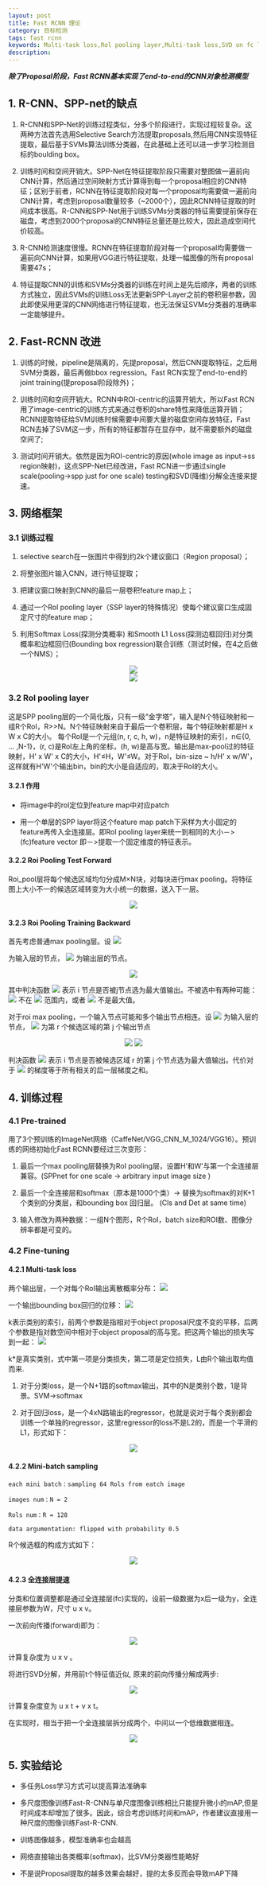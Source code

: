 ```yaml
---
layout: post
title: Fast RCNN 理论
category: 目标检测
tags: fast rcnn
keywords: Multi-task loss,Rol pooling layer,Multi-task loss,SVD on fc layers(speed up training),single-scale or multi-scale
description:
---
```


***除了Proposal阶段，Fast RCNN基本实现了end-to-end的CNN对象检测模型***

## 1. R-CNN、SPP-net的缺点

1. R-CNN和SPP-Net的训练过程类似，分多个阶段进行，实现过程较复杂。这两种方法首先选用Selective Search方法提取proposals,然后用CNN实现特征提取，最后基于SVMs算法训练分类器，在此基础上还可以进一步学习检测目标的boulding box。

2. 训练时间和空间开销大。SPP-Net在特征提取阶段只需要对整图做一遍前向CNN计算，然后通过空间映射方式计算得到每一个proposal相应的CNN特征；区别于前者，RCNN在特征提取阶段对每一个proposal均需要做一遍前向CNN计算，考虑到proposal数量较多（~2000个），因此RCNN特征提取的时间成本很高。R-CNN和SPP-Net用于训练SVMs分类器的特征需要提前保存在磁盘，考虑到2000个proposal的CNN特征总量还是比较大，因此造成空间代价较高。

3. R-CNN检测速度很慢。RCNN在特征提取阶段对每一个proposal均需要做一遍前向CNN计算，如果用VGG进行特征提取，处理一幅图像的所有proposal需要47s；

4. 特征提取CNN的训练和SVMs分类器的训练在时间上是先后顺序，两者的训练方式独立，因此SVMs的训练Loss无法更新SPP-Layer之前的卷积层参数，因此即使采用更深的CNN网络进行特征提取，也无法保证SVMs分类器的准确率一定能够提升。

## 2. Fast-RCNN 改进

1. 训练的时候，pipeline是隔离的，先提proposal，然后CNN提取特征，之后用SVM分类器，最后再做bbox regression。Fast RCN实现了end-to-end的joint training(提proposal阶段除外)；

2. 训练时间和空间开销大。RCNN中ROI-centric的运算开销大，所以Fast RCN用了image-centric的训练方式来通过卷积的share特性来降低运算开销；RCNN提取特征给SVM训练时候需要中间要大量的磁盘空间存放特征，Fast RCN去掉了SVM这一步，所有的特征都暂存在显存中，就不需要额外的磁盘空间了;

3. 测试时间开销大。依然是因为ROI-centric的原因(whole image as input->ss region映射)，这点SPP-Net已经改进，Fast RCN进一步通过single scale(pooling->spp just for one scale) testing和SVD(降维)分解全连接来提速。

## 3. 网络框架

### 3.1 训练过程

1. selective search在一张图片中得到约2k个建议窗口（Region proposal）；

2. 将整张图片输入CNN，进行特征提取；

3. 把建议窗口映射到CNN的最后一层卷积feature map上；

4. 通过一个Rol pooling layer（SSP layer的特殊情况）使每个建议窗口生成固定尺寸的feature map；

5. 利用Softmax Loss(探测分类概率) 和Smooth L1 Loss(探测边框回归)对分类概率和边框回归(Bounding box regression)联合训练（测试时候，在4之后做一个NMS）；

<div style="text-align:center">

<img src="https://raw.githubusercontent.com/chiemon/chiemon.github.io/master/img/Fast-RCNN-1.png">

</div>

<div style="text-align:center">

<img src="https://raw.githubusercontent.com/chiemon/chiemon.github.io/master/img/Fast-RCNN-2.png">

</div>

### 3.2 RoI pooling layer

这是SPP pooling层的一个简化版，只有一级“金字塔”，输入是N个特征映射和一组R个RoI，R>>N。N个特征映射来自于最后一个卷积层，每个特征映射都是H x W x C的大小。
每个RoI是一个元组(n, r, c, h, w)，n是特征映射的索引，n∈{0, ... ,N-1}，(r, c)是RoI左上角的坐标，(h, w)是高与宽。输出是max-pool过的特征映射，H' x W' x C的大小，H'≤H，W'≤W。对于RoI，bin-size ~ h/H' x w/W'，这样就有H'W'个输出bin，bin的大小是自适应的，取决于RoI的大小。

#### 3.2.1 作用

+ 将image中的rol定位到feature map中对应patch

+ 用一个单层的SPP layer将这个feature map patch下采样为大小固定的feature再传入全连接层。即RoI pooling layer来统一到相同的大小－> (fc)feature vector 即－>提取一个固定维度的特征表示。

#### 3.2.2 Roi Pooling Test Forward

Roi_pool层将每个候选区域均匀分成M×N块，对每块进行max pooling。将特征图上大小不一的候选区域转变为大小统一的数据，送入下一层。

<div style="text-align:center">

<img src="https://raw.githubusercontent.com/chiemon/chiemon.github.io/master/img/Fast-RCNN-3.png">

</div>

#### 3.2.3 Roi Pooling Training Backward

首先考虑普通max pooling层。设
<img src="https://raw.githubusercontent.com/chiemon/chiemon.github.io/master/img/Fast-RCNN-13.png">

为输入层的节点，
<img src="https://raw.githubusercontent.com/chiemon/chiemon.github.io/master/img/Fast-RCNN-14.png">
为输出层的节点。

<div style="text-align:center">

<img src="https://raw.githubusercontent.com/chiemon/chiemon.github.io/master/img/Fast-RCNN-15.png">

</div>

其中判决函数
<img src="https://raw.githubusercontent.com/chiemon/chiemon.github.io/master/img/Fast-RCNN-16.png">
表示 i 节点是否被j节点选为最大值输出。不被选中有两种可能：
<img src="https://raw.githubusercontent.com/chiemon/chiemon.github.io/master/img/Fast-RCNN-13.png">
不在
<img src="https://raw.githubusercontent.com/chiemon/chiemon.github.io/master/img/Fast-RCNN-14.png">
范围内，或者
<img src="https://raw.githubusercontent.com/chiemon/chiemon.github.io/master/img/Fast-RCNN-13.png">
不是最大值。

对于roi max pooling，一个输入节点可能和多个输出节点相连。设
<img src="https://raw.githubusercontent.com/chiemon/chiemon.github.io/master/img/Fast-RCNN-13.png">
为输入层的节点，
<img src="https://raw.githubusercontent.com/chiemon/chiemon.github.io/master/img/Fast-RCNN-17.png">
为第 r 个候选区域的第 j 个输出节点

<div style="text-align:center">

<img src="https://raw.githubusercontent.com/chiemon/chiemon.github.io/master/img/Fast-RCNN-4.png">

<img src="https://raw.githubusercontent.com/chiemon/chiemon.github.io/master/img/Fast-RCNN-18.png">

</div>

判决函数
<img src="https://raw.githubusercontent.com/chiemon/chiemon.github.io/master/img/Fast-RCNN-19.png">
表示 i 节点是否被候选区域 r 的第 j 个节点选为最大值输出。代价对于
<img src="https://raw.githubusercontent.com/chiemon/chiemon.github.io/master/img/Fast-RCNN-13.png">
的梯度等于所有相关的后一层梯度之和。

## 4. 训练过程

### 4.1 Pre-trained

用了3个预训练的ImageNet网络（CaffeNet/VGG_CNN_M_1024/VGG16）。预训练的网络初始化Fast RCNN要经过三次变形：

1. 最后一个max pooling层替换为RoI pooling层，设置H’和W’与第一个全连接层兼容。(SPPnet for one scale -> arbitrary input image size )

2. 最后一个全连接层和softmax（原本是1000个类）-> 替换为softmax的对K+1个类别的分类层，和bounding box 回归层。 (Cls and Det at same time)

3. 输入修改为两种数据：一组N个图形，R个RoI，batch size和ROI数、图像分辨率都是可变的。

### 4.2 Fine-tuning

#### 4.2.1 Multi-task loss

两个输出层，一个对每个RoI输出离散概率分布：
<img src="https://raw.githubusercontent.com/chiemon/chiemon.github.io/master/img/Fast-RCNN-5.png">

一个输出bounding box回归的位移：
<img src="https://raw.githubusercontent.com/chiemon/chiemon.github.io/master/img/Fast-RCNN-6.png">

k表示类别的索引，前两个参数是指相对于object proposal尺度不变的平移，后两个参数是指对数空间中相对于object proposal的高与宽。把这两个输出的损失写到一起：
<img src="https://raw.githubusercontent.com/chiemon/chiemon.github.io/master/img/Fast-RCNN-7.png">

k*是真实类别，式中第一项是分类损失，第二项是定位损失，L由R个输出取均值而来.

1. 对于分类loss，是一个N+1路的softmax输出，其中的N是类别个数，1是背景。SVM→softmax

2. 对于回归loss，是一个4xN路输出的regressor，也就是说对于每个类别都会训练一个单独的regressor，这里regressor的loss不是L2的，而是一个平滑的L1，形式如下：

<div style="text-align:center">

<img src="https://raw.githubusercontent.com/chiemon/chiemon.github.io/master/img/Fast-RCNN-8.png">

</div>

#### 4.2.2 Mini-batch sampling

    each mini batch：sampling 64 Rols from eatch image

    images num：N = 2

    Rols num：R = 128

    data argumentation: flipped with probability 0.5

R个候选框的构成方式如下：

<div style="text-align:center">

<img src="https://raw.githubusercontent.com/chiemon/chiemon.github.io/master/img/Fast-RCNN-9.png">

</div>

#### 4.2.3 全连接层提速

分类和位置调整都是通过全连接层(fc)实现的，设前一级数据为x后一级为y，全连接层参数为W，尺寸 u x v。

一次前向传播(forward)即为：

<div style="text-align:center">

<img src="https://raw.githubusercontent.com/chiemon/chiemon.github.io/master/img/Fast-RCNN-10.png">

</div>

计算复杂度为 u x v 。

将进行SVD分解，并用前t个特征值近似, 原来的前向传播分解成两步:

<div style="text-align:center">

<img src="https://raw.githubusercontent.com/chiemon/chiemon.github.io/master/img/Fast-RCNN-11.png">

</div>

计算复杂度变为 u x t + v x t。

在实现时，相当于把一个全连接层拆分成两个，中间以一个低维数据相连。

<div style="text-align:center">

<img src="https://raw.githubusercontent.com/chiemon/chiemon.github.io/master/img/Fast-RCNN-12.png">

</div>

## 5. 实验结论

- 多任务Loss学习方式可以提高算法准确率

- 多尺度图像训练Fast-R-CNN与单尺度图像训练相比只能提升微小的mAP,但是时间成本却增加了很多。因此，综合考虑训练时间和mAP，作者建议直接用一种尺度的图像训练Fast-R-CNN.

- 训练图像越多，模型准确率也会越高

- 网络直接输出各类概率(softmax)，比SVM分类器性能略好

- 不是说Proposal提取的越多效果会越好，提的太多反而会导致mAP下降